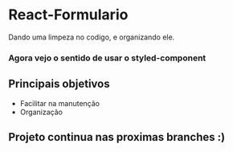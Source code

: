 # React-Formulario

Dando uma limpeza no codigo, e organizando ele.
### Agora vejo o sentido de usar o styled-component
## Principais objetivos

- Facilitar na manutenção
- Organização

## Projeto continua nas proximas branches :)
